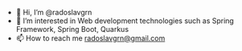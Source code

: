 - 👋 Hi, I’m @radoslavgrn
- 👀 I’m interested in Web development technologies such as Spring Framework, Spring Boot, Quarkus
- 📫 How to reach me radoslavgrn@gmail.com

<!---
radoslavgrn/radoslavgrn is a ✨ special ✨ repository because its `README.md` (this file) appears on your GitHub profile.
You can click the Preview link to take a look at your changes.
--->
